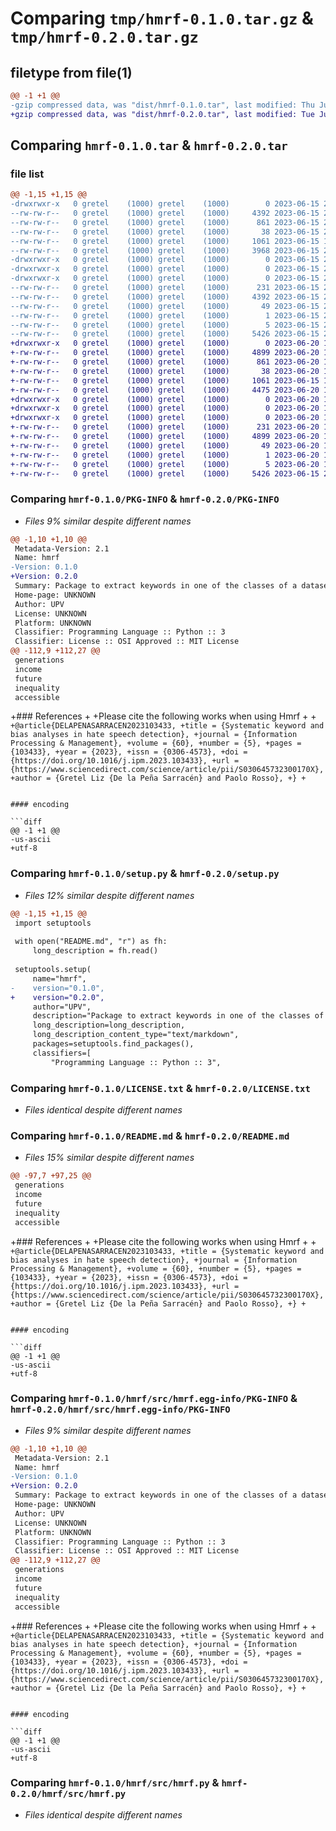# Comparing `tmp/hmrf-0.1.0.tar.gz` & `tmp/hmrf-0.2.0.tar.gz`

## filetype from file(1)

```diff
@@ -1 +1 @@
-gzip compressed data, was "dist/hmrf-0.1.0.tar", last modified: Thu Jun 15 22:31:08 2023, max compression
+gzip compressed data, was "dist/hmrf-0.2.0.tar", last modified: Tue Jun 20 16:24:33 2023, max compression
```

## Comparing `hmrf-0.1.0.tar` & `hmrf-0.2.0.tar`

### file list

```diff
@@ -1,15 +1,15 @@
-drwxrwxr-x   0 gretel    (1000) gretel    (1000)        0 2023-06-15 22:31:08.000000 hmrf-0.1.0/
--rw-rw-r--   0 gretel    (1000) gretel    (1000)     4392 2023-06-15 22:31:08.000000 hmrf-0.1.0/PKG-INFO
--rw-rw-r--   0 gretel    (1000) gretel    (1000)      861 2023-06-15 22:29:50.000000 hmrf-0.1.0/setup.py
--rw-rw-r--   0 gretel    (1000) gretel    (1000)       38 2023-06-15 22:31:08.000000 hmrf-0.1.0/setup.cfg
--rw-rw-r--   0 gretel    (1000) gretel    (1000)     1061 2023-06-15 19:31:16.000000 hmrf-0.1.0/LICENSE.txt
--rw-rw-r--   0 gretel    (1000) gretel    (1000)     3968 2023-06-15 22:20:53.000000 hmrf-0.1.0/README.md
-drwxrwxr-x   0 gretel    (1000) gretel    (1000)        0 2023-06-15 22:31:08.000000 hmrf-0.1.0/hmrf/
-drwxrwxr-x   0 gretel    (1000) gretel    (1000)        0 2023-06-15 22:31:08.000000 hmrf-0.1.0/hmrf/src/
-drwxrwxr-x   0 gretel    (1000) gretel    (1000)        0 2023-06-15 22:31:08.000000 hmrf-0.1.0/hmrf/src/hmrf.egg-info/
--rw-rw-r--   0 gretel    (1000) gretel    (1000)      231 2023-06-15 22:31:02.000000 hmrf-0.1.0/hmrf/src/hmrf.egg-info/SOURCES.txt
--rw-rw-r--   0 gretel    (1000) gretel    (1000)     4392 2023-06-15 22:31:02.000000 hmrf-0.1.0/hmrf/src/hmrf.egg-info/PKG-INFO
--rw-rw-r--   0 gretel    (1000) gretel    (1000)       49 2023-06-15 22:31:02.000000 hmrf-0.1.0/hmrf/src/hmrf.egg-info/requires.txt
--rw-rw-r--   0 gretel    (1000) gretel    (1000)        1 2023-06-15 22:31:02.000000 hmrf-0.1.0/hmrf/src/hmrf.egg-info/dependency_links.txt
--rw-rw-r--   0 gretel    (1000) gretel    (1000)        5 2023-06-15 22:31:02.000000 hmrf-0.1.0/hmrf/src/hmrf.egg-info/top_level.txt
--rw-rw-r--   0 gretel    (1000) gretel    (1000)     5426 2023-06-15 21:40:39.000000 hmrf-0.1.0/hmrf/src/hmrf.py
+drwxrwxr-x   0 gretel    (1000) gretel    (1000)        0 2023-06-20 16:24:33.000000 hmrf-0.2.0/
+-rw-rw-r--   0 gretel    (1000) gretel    (1000)     4899 2023-06-20 16:24:33.000000 hmrf-0.2.0/PKG-INFO
+-rw-rw-r--   0 gretel    (1000) gretel    (1000)      861 2023-06-20 16:23:05.000000 hmrf-0.2.0/setup.py
+-rw-rw-r--   0 gretel    (1000) gretel    (1000)       38 2023-06-20 16:24:33.000000 hmrf-0.2.0/setup.cfg
+-rw-rw-r--   0 gretel    (1000) gretel    (1000)     1061 2023-06-15 19:31:16.000000 hmrf-0.2.0/LICENSE.txt
+-rw-rw-r--   0 gretel    (1000) gretel    (1000)     4475 2023-06-20 16:17:17.000000 hmrf-0.2.0/README.md
+drwxrwxr-x   0 gretel    (1000) gretel    (1000)        0 2023-06-20 16:24:33.000000 hmrf-0.2.0/hmrf/
+drwxrwxr-x   0 gretel    (1000) gretel    (1000)        0 2023-06-20 16:24:33.000000 hmrf-0.2.0/hmrf/src/
+drwxrwxr-x   0 gretel    (1000) gretel    (1000)        0 2023-06-20 16:24:33.000000 hmrf-0.2.0/hmrf/src/hmrf.egg-info/
+-rw-rw-r--   0 gretel    (1000) gretel    (1000)      231 2023-06-20 16:24:32.000000 hmrf-0.2.0/hmrf/src/hmrf.egg-info/SOURCES.txt
+-rw-rw-r--   0 gretel    (1000) gretel    (1000)     4899 2023-06-20 16:24:32.000000 hmrf-0.2.0/hmrf/src/hmrf.egg-info/PKG-INFO
+-rw-rw-r--   0 gretel    (1000) gretel    (1000)       49 2023-06-20 16:24:32.000000 hmrf-0.2.0/hmrf/src/hmrf.egg-info/requires.txt
+-rw-rw-r--   0 gretel    (1000) gretel    (1000)        1 2023-06-20 16:24:32.000000 hmrf-0.2.0/hmrf/src/hmrf.egg-info/dependency_links.txt
+-rw-rw-r--   0 gretel    (1000) gretel    (1000)        5 2023-06-20 16:24:32.000000 hmrf-0.2.0/hmrf/src/hmrf.egg-info/top_level.txt
+-rw-rw-r--   0 gretel    (1000) gretel    (1000)     5426 2023-06-15 21:40:39.000000 hmrf-0.2.0/hmrf/src/hmrf.py
```

### Comparing `hmrf-0.1.0/PKG-INFO` & `hmrf-0.2.0/PKG-INFO`

 * *Files 9% similar despite different names*

```diff
@@ -1,10 +1,10 @@
 Metadata-Version: 2.1
 Name: hmrf
-Version: 0.1.0
+Version: 0.2.0
 Summary: Package to extract keywords in one of the classes of a dataset
 Home-page: UNKNOWN
 Author: UPV
 License: UNKNOWN
 Platform: UNKNOWN
 Classifier: Programming Language :: Python :: 3
 Classifier: License :: OSI Approved :: MIT License
@@ -112,9 +112,27 @@
 generations
 income
 future
 inequality
 accessible
 ```
 
+### References
+
+Please cite the following works when using Hmrf
+
+```
+@article{DELAPENASARRACEN2023103433,
+title = {Systematic keyword and bias analyses in hate speech detection},
+journal = {Information Processing & Management},
+volume = {60},
+number = {5},
+pages = {103433},
+year = {2023},
+issn = {0306-4573},
+doi = {https://doi.org/10.1016/j.ipm.2023.103433},
+url = {https://www.sciencedirect.com/science/article/pii/S030645732300170X},
+author = {Gretel Liz {De la Peña Sarracén} and Paolo Rosso},
+}
+```
```

#### encoding

```diff
@@ -1 +1 @@
-us-ascii
+utf-8
```

### Comparing `hmrf-0.1.0/setup.py` & `hmrf-0.2.0/setup.py`

 * *Files 12% similar despite different names*

```diff
@@ -1,15 +1,15 @@
 import setuptools
 
 with open("README.md", "r") as fh:
     long_description = fh.read()
 
 setuptools.setup(
     name="hmrf",                     
-    version="0.1.0",                       
+    version="0.2.0",                       
     author="UPV",                    
     description="Package to extract keywords in one of the classes of a dataset",
     long_description=long_description,     
     long_description_content_type="text/markdown",
     packages=setuptools.find_packages(),    
     classifiers=[
         "Programming Language :: Python :: 3",
```

### Comparing `hmrf-0.1.0/LICENSE.txt` & `hmrf-0.2.0/LICENSE.txt`

 * *Files identical despite different names*

### Comparing `hmrf-0.1.0/README.md` & `hmrf-0.2.0/README.md`

 * *Files 15% similar despite different names*

```diff
@@ -97,7 +97,25 @@
 generations
 income
 future
 inequality
 accessible
 ```
 
+### References
+
+Please cite the following works when using Hmrf
+
+```
+@article{DELAPENASARRACEN2023103433,
+title = {Systematic keyword and bias analyses in hate speech detection},
+journal = {Information Processing & Management},
+volume = {60},
+number = {5},
+pages = {103433},
+year = {2023},
+issn = {0306-4573},
+doi = {https://doi.org/10.1016/j.ipm.2023.103433},
+url = {https://www.sciencedirect.com/science/article/pii/S030645732300170X},
+author = {Gretel Liz {De la Peña Sarracén} and Paolo Rosso},
+}
+```
```

#### encoding

```diff
@@ -1 +1 @@
-us-ascii
+utf-8
```

### Comparing `hmrf-0.1.0/hmrf/src/hmrf.egg-info/PKG-INFO` & `hmrf-0.2.0/hmrf/src/hmrf.egg-info/PKG-INFO`

 * *Files 9% similar despite different names*

```diff
@@ -1,10 +1,10 @@
 Metadata-Version: 2.1
 Name: hmrf
-Version: 0.1.0
+Version: 0.2.0
 Summary: Package to extract keywords in one of the classes of a dataset
 Home-page: UNKNOWN
 Author: UPV
 License: UNKNOWN
 Platform: UNKNOWN
 Classifier: Programming Language :: Python :: 3
 Classifier: License :: OSI Approved :: MIT License
@@ -112,9 +112,27 @@
 generations
 income
 future
 inequality
 accessible
 ```
 
+### References
+
+Please cite the following works when using Hmrf
+
+```
+@article{DELAPENASARRACEN2023103433,
+title = {Systematic keyword and bias analyses in hate speech detection},
+journal = {Information Processing & Management},
+volume = {60},
+number = {5},
+pages = {103433},
+year = {2023},
+issn = {0306-4573},
+doi = {https://doi.org/10.1016/j.ipm.2023.103433},
+url = {https://www.sciencedirect.com/science/article/pii/S030645732300170X},
+author = {Gretel Liz {De la Peña Sarracén} and Paolo Rosso},
+}
+```
```

#### encoding

```diff
@@ -1 +1 @@
-us-ascii
+utf-8
```

### Comparing `hmrf-0.1.0/hmrf/src/hmrf.py` & `hmrf-0.2.0/hmrf/src/hmrf.py`

 * *Files identical despite different names*

